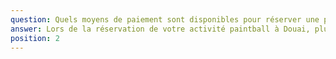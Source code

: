 ```yaml
---
question: Quels moyens de paiement sont disponibles pour réserver une partie de paintball à Douai ?
answer: Lors de la réservation de votre activité paintball à Douai, plusieurs options de paiement sont proposées : carte bancaire, espèces, chèques vacances ou cartes cadeaux selon les disponibilités du centre. Cette diversité permet à chacun de choisir la solution la plus pratique pour organiser sa session de paintball en toute simplicité.
position: 2
---
```

